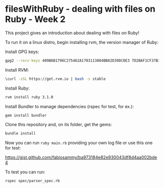 # filesWithRuby - dealing with files on Ruby - Week 2

This project gives an introduction about dealing with files on Ruby!

To run it on a linux distro, begin installing rvm, the version manager of Ruby:

Install GPG keys:

```bash
gpg2 --recv-keys 409B6B1796C275462A1703113804BB82D39DC0E3 7D2BAF1CF37B13E2069D6956105BD0E739499BDB
```

Install RVM:

```bash
\curl -sSL https://get.rvm.io | bash -s stable
```

Install Ruby:

```bash
rvm install ruby 3.1.0
```

Install Bundler to manage dependencies (rspec for test, for ex.):

```bash
gem install bundler
```

Clone this repository and, on its folder, get the gems:

```bash
bundle install
```

Now you can run `ruby main.rb` providing your own log file or use this one for test:

<https://gist.github.com/fabiosammy/ba973184e82e930043df8d4aa002bde4>

To test you can run:

```bash
rspec spec/parser_spec.rb
```
